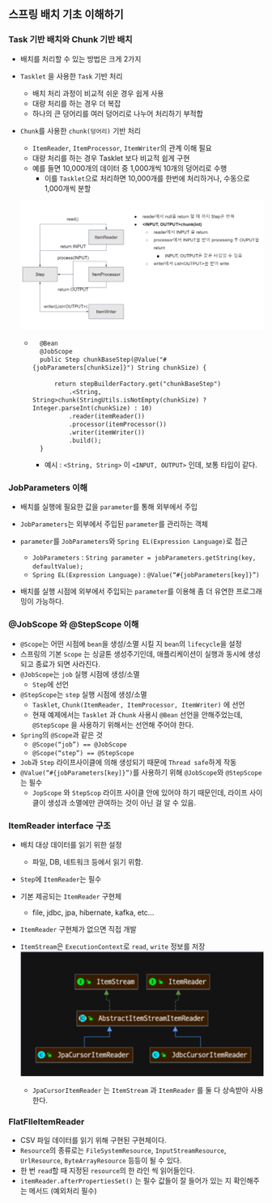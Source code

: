 ## 스프링 배치 기초 이해하기

### Task 기반 배치와 Chunk 기반 배치
* 배치를 처리할 수 있는 방법은 크게 2가지
* ```Tasklet``` 을 사용한 ```Task``` 기반 처리
    * 배치 처리 과정이 비교적 쉬운 경우 쉽게 사용
    * 대량 처리를 하는 경우 더 복잡
    * 하나의 큰 덩어리를 여러 덩어리로 나누어 처리하기 부적합
* ```Chunk```를 사용한 ```chunk(덩어리)``` 기반 처리 
    * ```ItemReader```, ```ItemProcessor```, ```ItemWriter```의 관계 이해 필요
    * 대량 처리를 하는 경우 Tasklet 보다 비교적 쉽게 구현
    * 예를 들면 10,000개의 데이터 중 1,000개씩 10개의 덩어리로 수행
        * 이를 ```Tasklet```으로 처리하면 10,000개를 한번에 처리하거나, 수동으로 1,000개씩 분할
    
    ![img_4.png](img_4.png)
    * ```
        @Bean
        @JobScope
        public Step chunkBaseStep(@Value("#{jobParameters[chunkSize]}") String chunkSize) {

            return stepBuilderFactory.get("chunkBaseStep")
                .<String, String>chunk(StringUtils.isNotEmpty(chunkSize) ? Integer.parseInt(chunkSize) : 10)
                .reader(itemReader())
                .processor(itemProcessor())
                .writer(itemWriter())
                .build();
        }
      ```
      * 예시 : ```<String, String>``` 이 ```<INPUT, OUTPUT>``` 인데, 보통 타입이 같다.
    

### JobParameters 이해
* 배치를 실행에 필요한 값을 ```parameter```를 통해 외부에서 주입
* ```JobParameters```는 외부에서 주입된 ```parameter```를 관리하는 객체
* ```parameter```를 ```JobParameters```와 ```Spring EL(Expression Language)```로 접근
    * ```JobParameters``` : ```String parameter = jobParameters.getString(key, defaultValue);```
    * ```Spring EL(Expression Language)``` : ```@Value(“#{jobParameters[key]}”)```  
  
  
* 배치를 실행 시점에 외부에서 주입되는 ```parameter```를 이용해 좀 더 유연한 프로그래밍이 가능하다.


### @JobScope 와 @StepScope 이해
* ```@Scope```는 어떤 시점에 ```bean```을 생성/소멸 시킬 지 ```bean```의 ```lifecycle```을 설정
* 스프링의 기본 ```Scope``` 는 싱글톤 생성주기인데, 애플리케이션이 실행과 동시에 생성되고 종료가 되면 사라진다.
* ```@JobScope```는 ```job``` 실행 시점에 생성/소멸
    * ```Step```에 선언
* ```@StepScope```는 ```step``` 실행 시점에 생성/소멸
    * ```Tasklet```, ```Chunk(ItemReader, ItemProcessor, ItemWriter)``` 에 선언
    * 현재 예제에서는 ```Tasklet``` 과 ```Chunk``` 사용시 ```@Bean``` 선언을 안해주었는데, ```@StepScope``` 을 사용하기 위해서는 선언해 주어야 한다.
* ```Spring```의 ```@Scope```과 같은 것
    * ```@Scope(“job”) == @JobScope```
    * ```@Scope(“step”) == @StepScope```
* ```Job```과 ```Step``` 라이프사이클에 의해 생성되기 때문에 ```Thread safe```하게 작동
* ```@Value(“#{jobParameters[key]}”)```를 사용하기 위해 ```@JobScope```와 ```@StepScope```는 필수
    * ```JopScope``` 와 ```StepScop``` 라이프 사이클 안에 있어야 하기 때문인데, 라이프 사이클이 생성과 소멸에만 관여하는 것이 아닌 걸 알 수 있음.
  

### ItemReader interface 구조
* 배치 대상 데이터를 읽기 위한 설정
  * 파일, DB, 네트워크 등에서 읽기 위함.
* ```Step```에 ```ItemReader```는 필수
* 기본 제공되는 ```ItemReader``` 구현체
  * file, jdbc, jpa, hibernate, kafka, etc...
* ```ItemReader``` 구현체가 없으면 직접 개발
* ```ItemStream```은 ```ExecutionContext```로 ```read```, ```write``` 정보를 저장
![img_6.png](img_6.png)
  
  * ```JpaCursorItemReader``` 는 ```ItemStream``` 과 ```ItemReader``` 를 둘 다 상속받아 사용한다.
  


### FlatFIleItemReader 
* CSV 파일 데이터를 읽기 위해 구현된 구현체이다.
* ```Resource```의 종류로는 ```FileSystemResource```, ```InputStreamResource```, ```UrlResource```, ```ByteArrayResource``` 등등이 될 수 있다.
* 한 번 ```read```할 때 지정된 ```resource```의 한 라인 씩 읽어들인다.
* ```itemReader.afterPropertiesSet()``` 는 필수 값들이 잘 들어가 있는 지 확인해주는 메서드 (예외처리 필수)